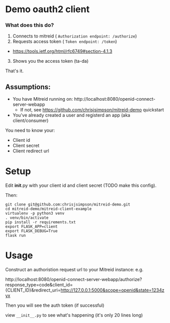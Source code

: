 # Demo oauth2 client 

### What does this do?
1. Connects to mitreid ( `Authorization endpoint: /authorize`)
2. Requests access token ( `Token endpoint: /token`) 
  - https://tools.ietf.org/html/rfc6749#section-4.1.3
3. Shows you the access token (ta-da)

That's it.

## Assumptions:

- You have Mitreid running on: http://localhost:8080/openid-connect-server-webapp
  - If not, see https://github.com/chrisjsimpson/mitreid-demo quickstart
- You've already created a user and registerd an app (aka client/consumer) 

You need to know your:

- Client id
- Client secret
- Client redirect url

# Setup 

Edit __init__.py with your client id and client secret (TODO make this config).

Then:
```
git clone git@github.com:chrisjsimpson/mitreid-demo.git
cd mitreid-demo/mitreid-client-example
virtualenv -p python3 venv
. venv/bin/activate
pip install -r requirements.txt
export FLASK_APP=client
export FLASK_DEBUG=True
flask run
```

# Usage

Construct an authoristion request url to your Mitreid instance:
e.g. 

http://localhost:8080/openid-connect-server-webapp/authorize?response_type=code&client_id={CLIENT_ID}&redirect_uri=http://127.0.0.1:5000&scope=openid&state=1234zyx

Then you will see the auth token (if successful)

view `__init__.py` to see what's happening (it's only 20 lines long)
